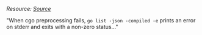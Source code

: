 _Resource: [Source](https://github.com/golang/go/issues/38990)_

"When cgo preprocessing fails, `go list -json -compiled -e` prints an error on stderr and exits with a non-zero status..."